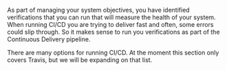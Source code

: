 As part of managing your system objectives, you have identified verifications that you can run that will measure the health of your system. When running CI/CD you are trying to deliver fast and often, some errors could slip through. So it makes sense to run you verifications as part of the Continuous Delivery pipeline.

There are many options for running CI/CD.  At the moment this section only covers Travis, but we will be expanding on that list.